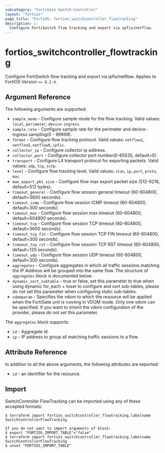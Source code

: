 ```yaml
---
subcategory: "FortiGate Switch-Controller"
layout: "fortios"
page_title: "FortiOS: fortios_switchcontroller_flowtracking"
description: |-
  Configure FortiSwitch flow tracking and export via ipfix/netflow.
---
```


# fortios_switchcontroller_flowtracking
Configure FortiSwitch flow tracking and export via ipfix/netflow. Applies to FortiOS Version `>= 6.2.4`.

## Argument Reference

The following arguments are supported:

* `sample_mode` - Configure sample mode for the flow tracking. Valid values: `local`, `perimeter`, `device-ingress`.
* `sample_rate` - Configure sample rate for the perimeter and device-ingress sampling(0 - 99999).
* `format` - Configure flow tracking protocol. Valid values: `netflow1`, `netflow5`, `netflow9`, `ipfix`.
* `collector_ip` - Configure collector ip address.
* `collector_port` - Configure collector port number(0-65535, default=0).
* `transport` - Configure L4 transport protocol for exporting packets. Valid values: `udp`, `tcp`, `sctp`.
* `level` - Configure flow tracking level. Valid values: `vlan`, `ip`, `port`, `proto`, `mac`.
* `max_export_pkt_size` - Configure flow max export packet size (512-9216, default=512 bytes).
* `timeout_general` - Configure flow session general timeout (60-604800, default=3600 seconds).
* `timeout_icmp` - Configure flow session ICMP timeout (60-604800, default=300 seconds).
* `timeout_max` - Configure flow session max timeout (60-604800, default=604800 seconds).
* `timeout_tcp` - Configure flow session TCP timeout (60-604800, default=3600 seconds).
* `timeout_tcp_fin` - Configure flow session TCP FIN timeout (60-604800, default=300 seconds).
* `timeout_tcp_rst` - Configure flow session TCP RST timeout (60-604800, default=120 seconds).
* `timeout_udp` - Configure flow session UDP timeout (60-604800, default=300 seconds).
* `aggregates` - Configure aggregates in which all traffic sessions matching the IP Address will be grouped into the same flow. The structure of `aggregates` block is documented below.
* `dynamic_sort_subtable` - true or false, set this parameter to true when using dynamic for_each + toset to configure and sort sub-tables, please do not set this parameter when configuring static sub-tables.
* `vdomparam` - Specifies the vdom to which the resource will be applied when the FortiGate unit is running in VDOM mode. Only one vdom can be specified. If you want to inherit the vdom configuration of the provider, please do not set this parameter.

The `aggregates` block supports:

* `id` - Aggregate id.
* `ip` - IP address to group all matching traffic sessions to a flow.


## Attribute Reference

In addition to all the above arguments, the following attributes are exported:
* `id` - an identifier for the resource.

## Import

SwitchController FlowTracking can be imported using any of these accepted formats:
```
$ terraform import fortios_switchcontroller_flowtracking.labelname SwitchControllerFlowTracking

If you do not want to import arguments of block:
$ export "FORTIOS_IMPORT_TABLE"="false"
$ terraform import fortios_switchcontroller_flowtracking.labelname SwitchControllerFlowTracking
$ unset "FORTIOS_IMPORT_TABLE"
```
